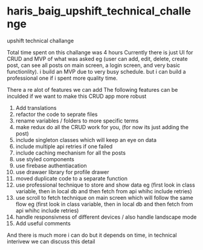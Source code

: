 # haris_baig_upshift_technical_challenge
upshift technical challange

Total time spent on this challange was 4 hours
Currently there is just UI for CRUD and MVP of what was asked eg (user can add, edit, delete, create post, can see all posts on main screen, a login screen, and very basic functionlity). i build an MVP due to very busy schedule. but i can build a professional one if i spent more quality time.

There a re alot of features we can add
The following features can be inculded if we want to make this CRUD app more robust

1. Add translations
2. refactor the code to seprate files
3. rename variables / folders to more specific terms
4. make redux do all the CRUD work for you, (for now its just adding the post)
5. include singleton classes which will keep an eye on data
6. include multiple api retries if one failed
7. include caching mechanism for all the posts
8. use styled components
9. use firebase authentiacation
10. use drawaer library for profile drawer
11. moved duplicate code to a separate function
12. use professional technique to store and show data eg (first look in class variable, then in local db and then fetch from api whihc include retries)
13. use scroll to fetch technique on main screen which will follow the same flow eg (first look in class variable, then in local db and then fetch from api whihc include retries)
14. handle responsivness of different devices / also handle landscape mode
15. Add useful comments

And there is much more i can do but it depends on time, in technical interivew we can discuss this detail
